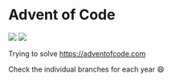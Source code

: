 # Advent of Code

![](https://img.shields.io/badge/stars%20⭐-0-yellow)
![](https://img.shields.io/badge/days%20completed-0-red)

Trying to solve https://adventofcode.com

Check the individual branches for each year :smile:
